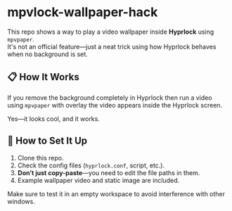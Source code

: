 # mpvlock-wallpaper-hack

This repo shows a way to play a video wallpaper inside **Hyprlock** using `mpvpaper`.  
It's not an official feature—just a neat trick using how Hyprlock behaves when no background is set.

## 📋 How It Works

If you remove the background completely in Hyprlock then run a video using `mpvpaper` with overlay the video appears inside the Hyprlock screen.

Yes—it looks cool, and it works.

## 🔧 How to Set It Up

1. Clone this repo.
2. Check the config files (`hyprlock.conf`, script, etc.).
3. **Don’t just copy-paste**—you need to edit the file paths in them.
4. Example wallpaper video and static image are included.

Make sure to test it in an empty workspace to avoid interference with other windows.

